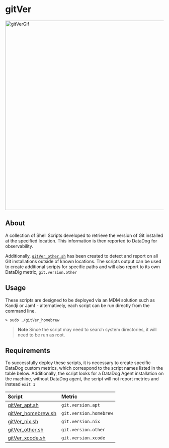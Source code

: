 # gitVer

<img alt="gitVerGif" src="https://user-images.githubusercontent.com/72744507/218676145-01f84bcc-4b1c-4cd4-aef0-c398d29d8634.gif" width="600" />

About
------

A collection of Shell Scripts developed to retrieve the version of Git installed at the specified location. This information is then reported to DataDog for observability.

Additionally, [`gitVer_other.sh`](https://github.com/maximlevey/gitVer/blob/main/gitVer_other) has been created to detect and report on all Git installations outside of known locations. The scripts output can be used to create additional scripts for specific paths and will also report to its own DataDig metric, `git.version.other` 

Usage
------

These scripts are designed to be deployed via an MDM solution such as Kandji or Jamf - alternatively, each script can be run directly from the command line.  
```
> sudo ./gitVer_homebrew
```
> **Note**
>Since the script may need to search system directories, it will need to be run as root.

Requirements
------

To successfully deploy these scripts, it is necessary to create specific DataDog custom metrics, which correspond to the script names listed in the table below. Additionally, the script looks for a DataDog Agent installation on the machine, without DataDog agent, the script will not report metrics and instead `exit 1`

| Script      | Metric     | 
|:------------| :------------|
|[gitVer_apt.sh](https://github.com/maximlevey/gitVer/blob/main/gitVer_apt.sh)|`git.version.apt` |
|[gitVer_homebrew.sh](https://github.com/maximlevey/gitVer/blob/main/gitVer_homebrew.sh)|   `git.version.homebrew`    |
|[gitVer_nix.sh](https://github.com/maximlevey/gitVer/blob/main/gitVer_nix.sh)|`git.version.nix` |
|[gitVer_other.sh](https://github.com/maximlevey/gitVer/blob/main/gitVer_other.sh)|`git.version.other` |
|[gitVer_xcode.sh](https://github.com/maximlevey/gitVer/blob/main/gitVer_xcode.sh)|`git.version.xcode` |

